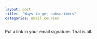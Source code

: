 ```yaml
---
layout: post
title:  "Ways to get subscribers"
categories: email_courses
---
```


Put a link in your email signature. That is all.